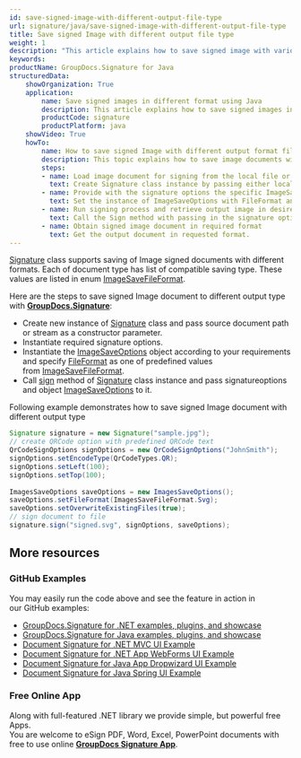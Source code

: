 ```yaml
---
id: save-signed-image-with-different-output-file-type
url: signature/java/save-signed-image-with-different-output-file-type
title: Save signed Image with different output file type
weight: 1
description: "This article explains how to save signed image with various image formats by GroupDocs.Signature API."
keywords: 
productName: GroupDocs.Signature for Java
structuredData:
    showOrganization: True
    application:    
        name: Save signed images in different format using Java    
        description: This article explains how to save signed images in differnt output format using Java language and GroupDocs.Signature for Java APIs
        productCode: signature
        productPlatform: java 
    showVideo: True
    howTo:
        name: How to save signed Image with different output format file using Java 
        description: This topic explains how to save image documents with specific file format using Java
        steps:
        - name: Load image document for signing from the local file or stream.
          text: Create Signature class instance by passing either local or network file path or stream. 
        - name: Provide with the signature options the specific ImageSaveOptions in. 
          text: Set the instance of ImageSaveOptions with FileFormat and Overwrite properties to setup the saving policy.
        - name: Run signing process and retrieve output image in desired format 
          text: Call the Sign method with passing in the signature options and the image save options.
        - name: Obtain signed image document in required format
          text: Get the output document in requested format.
---
```

[Signature](https://apireference.groupdocs.com/java/signature/com.groupdocs.signature/Signature) class supports saving of Image signed documents with different formats. Each of document type has list of compatible saving type. These values are listed in enum [ImageSaveFileFormat](https://apireference.groupdocs.com/java/signature/com.groupdocs.signature.domain.enums/ImagesSaveFileFormat).

Here are the steps to save signed Image document to different output type with [**GroupDocs.Signature**](https://products.groupdocs.com/signature/java):

*   Create new instance of [Signature](https://apireference.groupdocs.com/java/signature/com.groupdocs.signature/Signature) class and pass source document path or stream as a constructor parameter.    
*   Instantiate required signature options.
*   Instantiate the [ImageSaveOptions](https://apireference.groupdocs.com/java/signature/com.groupdocs.signature.options.saveoptions.imagessaveoptions/ImagesSaveOptions) object according to your requirements and specify [FileFormat](https://apireference.groupdocs.com/net/signature/groupdocs.signature.options/imagesaveoptions/properties/fileformat) as one of predefined values from [ImageSaveFileFormat](https://apireference.groupdocs.com/java/signature/com.groupdocs.signature.domain.enums/ImagesSaveFileFormat).  
*   Call [sign](https://apireference.groupdocs.com/java/signature/com.groupdocs.signature/Signature#sign(java.io.OutputStream,%20com.groupdocs.signature.options.sign.SignOptions)) method of [Signature](https://apireference.groupdocs.com/java/signature/com.groupdocs.signature/Signature) class instance and pass signatureoptions and object [ImageSaveOptions](https://apireference.groupdocs.com/java/signature/com.groupdocs.signature.options.saveoptions.imagessaveoptions/ImagesSaveOptions) to it.
    

Following example demonstrates how to save signed Image document with different output type

```java
Signature signature = new Signature("sample.jpg");
// create QRCode option with predefined QRCode text
QrCodeSignOptions signOptions = new QrCodeSignOptions("JohnSmith");
signOptions.setEncodeType(QrCodeTypes.QR);
signOptions.setLeft(100);
signOptions.setTop(100);
 
ImagesSaveOptions saveOptions = new ImagesSaveOptions();
saveOptions.setFileFormat(ImagesSaveFileFormat.Svg);
saveOptions.setOverwriteExistingFiles(true);
// sign document to file
signature.sign("signed.svg", signOptions, saveOptions);
```

## More resources

### GitHub Examples 

You may easily run the code above and see the feature in action in our GitHub examples:

*   [GroupDocs.Signature for .NET examples, plugins, and showcase](https://github.com/groupdocs-signature/GroupDocs.Signature-for-.NET)    
*   [GroupDocs.Signature for Java examples, plugins, and showcase](https://github.com/groupdocs-signature/GroupDocs.Signature-for-Java)    
*   [Document Signature for .NET MVC UI Example](https://github.com/groupdocs-signature/GroupDocs.Signature-for-.NET-MVC)    
*   [Document Signature for .NET App WebForms UI Example](https://github.com/groupdocs-signature/GroupDocs.Signature-for-.NET-WebForms)    
*   [Document Signature for Java App Dropwizard UI Example](https://github.com/groupdocs-signature/GroupDocs.Signature-for-Java-Dropwizard)   
*   [Document Signature for Java Spring UI Example](https://github.com/groupdocs-signature/GroupDocs.Signature-for-Java-Spring)
    

### Free Online App 

Along with full-featured .NET library we provide simple, but powerful free Apps.  
You are welcome to eSign PDF, Word, Excel, PowerPoint documents with free to use online **[GroupDocs Signature App](https://products.groupdocs.app/signature)**.
